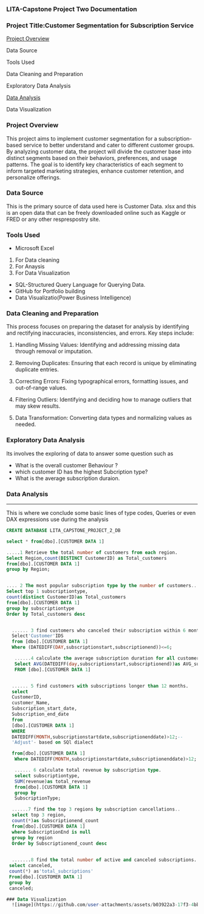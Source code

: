 ### LITA-Capstone Project Two Documentation 

### Project Title:Customer Segmentation for Subscription Service

[Project Overview](project-overview)

Data Source

Tools Used

Data Cleaning and Preparation

Exploratory Data Analysis

[Data Analysis](data-analysis)

Data Visualization

### Project Overview

This project aims to implement customer segmentation for a subscription-based service to better understand and cater to different customer groups. By analyzing customer data, the project will divide the customer base into distinct segments based on their behaviors, preferences, and usage patterns. The goal is to identify key characteristics of each segment to inform targeted marketing strategies, enhance customer retention, and personalize offerings.

### Data Source
This is the primary source of data used here is Customer Data. xlsx and  this is an open data that can be freely downloaded online such as Kaggle or FRED or any other resprespostry site. 

### Tools Used
- Microsoft Excel
1. For Data cleaning
3. For Anaysis
4. For Data Visualization
- SQL-Structured Query Language for Querying Data.
- GitHub for Portfolio building
- Data Visualizatio(Power Business Intelligence)
  
### Data Cleaning and Preparation

This process focuses on preparing the dataset for analysis by identifying and rectifying inaccuracies, inconsistencies, and errors. Key steps include:

1. Handling Missing Values: Identifying and addressing missing data through removal or imputation.

2. Removing Duplicates: Ensuring that each record is unique by eliminating duplicate entries.

3. Correcting Errors: Fixing typographical errors, formatting issues, and out-of-range values.

4. Filtering Outliers: Identifying and deciding how to manage outliers that may skew results.

5. Data Transformation: Converting data types and normalizing values as needed.

### Exploratory Data Analysis
Its involves the exploring of data to answer some question such as
- What  is the overall customer Behaviour ? 
- which customer ID has the highest Subcription type?
- What is the average subscription duraion.
  
### Data Analysis
---
This is where we conclude some basic lines of type codes, Queries or even DAX expressions use during the analysis

```` SQL
CREATE DATABASE LITA_CAPSTONE_PROJECT_2_DB

select * from[dbo].[CUSTOMER DATA 1]

.....1 Retrieve the total number of customers from each region.
Select Region,count(DISTINCT CustomerID) as Total_customers
from[dbo].[CUSTOMER DATA 1]
group by Region;


.... 2 The most popular subscription type by the number of customers...
Select top 1 subscriptiontype,
count(distinct CustomerID)as Total_customers
from[dbo].[CUSTOMER DATA 1]
group by subscriptiontype
Order by Total_customers desc


  ...... 3 find customers who canceled their subscription within 6 months....
  Select'Customer'IDS
  from [dbo].[CUSTOMER DATA 1]
  Where (DATEDIFF(DAY,subscriptionstart,subscriptionend))<=6;

   ......4 calculate the average subscription duration for all customers.
   Select AVG(DATEDIFF(day,subscriptionstart,subscriptionend))as AVG_subscription_duration
   FROM [dbo].[CUSTOMER DATA 1]


  ...... 5 find customers with subscriptions longer than 12 months.
  select 
  CustomerID,
  customer_Name,
  Subscription_start_date,
  Subscription_end_date
  from
  [dbo].[CUSTOMER DATA 1]
  WHERE
  DATEDIFF(MONTH,subscriptionstartdate,subscriptionenddate)>12;--
  'Adjust'- based on SQl dialect

  from[dbo].[CUSTOMER DATA 1]
   Where DATEDIFF(MONTH,subscriptionstartdate,subscriptionenddate)>12;

   ...... 6 calculate total revenue by subscription type.
   select subscriptiontype,
   SUM(revenue)as total_revenue 
   from[dbo].[CUSTOMER DATA 1]
   group by 
   SubscriptionType;

  ......7 find the top 3 regions by subscription cancellations..
  select top 3 region,
  count(*)as Subscriptionend_count
  from[dbo].[CUSTOMER DATA 1] 
  where SubscriptionEnd is null
  group by region
  Order by Subscriptionend_count desc
  

  .......8 find the total number of active and canceled subscriptions.
 select canceled,
 count(*) as'total_subcriptions'
 From[dbo].[CUSTOMER DATA 1]
 group by
 canceled;

### Data Visualization
  ![image](https://github.com/user-attachments/assets/b03922a3-17f3-4bb5-b771-aa34886deae7)


